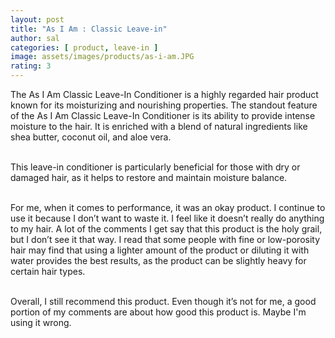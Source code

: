 ```yaml
---
layout: post
title: "As I Am : Classic Leave-in"
author: sal
categories: [ product, leave-in ]
image: assets/images/products/as-i-am.JPG
rating: 3
---
```

The As I Am Classic Leave-In Conditioner is a highly regarded hair product known for its moisturizing and nourishing properties. 
The standout feature of the As I Am Classic Leave-In Conditioner is its ability to provide intense moisture to the hair. It is enriched with a blend of natural ingredients like shea butter, coconut oil, and aloe vera.<br><br> 

This leave-in conditioner is particularly beneficial for those with dry or damaged hair, as it helps to restore and maintain moisture balance.<br><br> 

For me, when it comes to performance, it was an okay product. I continue to use it because I don’t want to waste it. I feel like it doesn’t really do anything to my hair. A lot of the comments I get say that this product is the holy grail, but I don’t see it that way. I read that some people with fine or low-porosity hair may find that using a lighter amount of the product or diluting it with water provides the best results, as the product can be slightly heavy for certain hair types.<br><br> 

Overall, I still recommend this product. Even though it’s not for me, a good portion of my comments are about how good this product is. Maybe I'm using it wrong.
